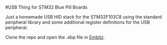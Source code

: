 #USB Thing for STM32 Blue Pill Boards

Just a homemade USB HID stack for the STM32F103C8 using the standard peripheral library and some additional register definitions for the USB peripheral.

Clone the repo and open the .ebp file in [Embitz].

[Embitz]: <http://embitz.org>


